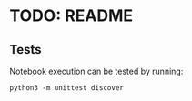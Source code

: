 # TODO: README


## Tests

Notebook execution can be tested by running:
```
python3 -m unittest discover
```
